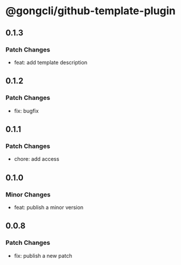 # @gongcli/github-template-plugin

## 0.1.3

### Patch Changes

- feat: add template description

## 0.1.2

### Patch Changes

- fix: bugfix

## 0.1.1

### Patch Changes

- chore: add access

## 0.1.0

### Minor Changes

- feat: publish a minor version

## 0.0.8

### Patch Changes

- fix: publish a new patch
